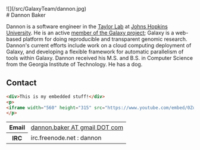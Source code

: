 <div class='right'>![](/src/GalaxyTeam/dannon.jpg)</div>
# Dannon Baker

Dannon is a software engineer in the [Taylor Lab](http://taylorlab.org/) at [Johns Hopkins University](http://jhu.edu/). He is an active [member of the Galaxy project](/src/GalaxyTeam/index.md); Galaxy is a web-based platform for doing reproducible and transparent genomic research. Dannon's current efforts include work on a cloud computing deployment of Galaxy, and developing a flexible framework for automatic parallelism of tools within Galaxy. Dannon received his M.S. and B.S. in Computer Science from the Georgia Institute of Technology. He has a dog.


## Contact

```html
<div>This is my embedded stuff!</div>
<p>
<iframe width="560" height="315" src="https://www.youtube.com/embed/0ZutRhiFmHM" frameborder="0" allowfullscreen></iframe>
</p>
```


<table>
  <tr>
    <th> Email </th>
    <td> <a href="mailto:dannon.baker AT gmail DOT com">dannon.baker AT gmail DOT com</a> </td>
  </tr>
  <tr>
    <th> IRC </th>
    <td> irc.freenode.net : dannon </td>
  </tr>
</table>
